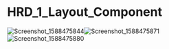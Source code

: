# HRD_1_Layout_Component
![Screenshot_1588475844](https://user-images.githubusercontent.com/30012769/80897936-2e1bbf00-8d28-11ea-9450-24c095ee91f3.png)![Screenshot_1588475871](https://user-images.githubusercontent.com/30012769/80897938-2fe58280-8d28-11ea-98f2-c9edd7474ded.png)![Screenshot_1588475880](https://user-images.githubusercontent.com/30012769/80897939-307e1900-8d28-11ea-95f6-a1da3183b2cb.png)
